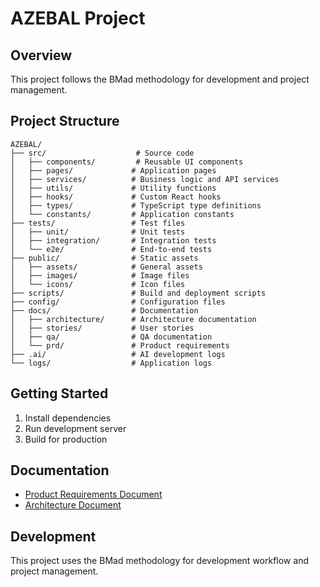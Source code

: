 # AZEBAL Project

## Overview
This project follows the BMad methodology for development and project management.

## Project Structure

```
AZEBAL/
├── src/                    # Source code
│   ├── components/         # Reusable UI components
│   ├── pages/             # Application pages
│   ├── services/          # Business logic and API services
│   ├── utils/             # Utility functions
│   ├── hooks/             # Custom React hooks
│   ├── types/             # TypeScript type definitions
│   └── constants/         # Application constants
├── tests/                 # Test files
│   ├── unit/              # Unit tests
│   ├── integration/       # Integration tests
│   └── e2e/               # End-to-end tests
├── public/                # Static assets
│   ├── assets/            # General assets
│   ├── images/            # Image files
│   └── icons/             # Icon files
├── scripts/               # Build and deployment scripts
├── config/                # Configuration files
├── docs/                  # Documentation
│   ├── architecture/      # Architecture documentation
│   ├── stories/           # User stories
│   ├── qa/                # QA documentation
│   └── prd/               # Product requirements
├── .ai/                   # AI development logs
└── logs/                  # Application logs
```

## Getting Started

1. Install dependencies
2. Run development server
3. Build for production

## Documentation

- [Product Requirements Document](docs/prd.md)
- [Architecture Document](docs/architect.md)

## Development

This project uses the BMad methodology for development workflow and project management.

